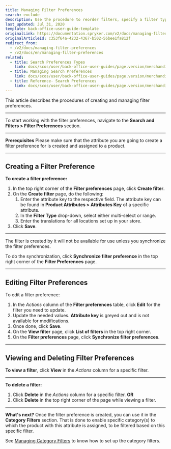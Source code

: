 ```yaml
---
title: Managing Filter Preferences
search: exclude
description: Use the procedure to reorder filters, specify a filter type and add translations to the filter name in the Back Office.
last_updated: Jul 31, 2020
template: back-office-user-guide-template
originalLink: https://documentation.spryker.com/v2/docs/managing-filter-preferences
originalArticleId: c353f64a-4232-4367-b502-56bee1fa812f
redirect_from:
  - /v2/docs/managing-filter-preferences
  - /v2/docs/en/managing-filter-preferences
related:
  - title: Search Preferences Types
    link: docs/scos/user/back-office-user-guides/page.version/merchandising/search-and-filters/references/search-preferences-types.html
  - title: Managing Search Preferences
    link: docs/scos/user/back-office-user-guides/page.version/merchandising/search-and-filters/managing-search-preferences.html
  - title: Reference- Search Preferences
    link: docs/scos/user/back-office-user-guides/page.version/merchandising/search-and-filters/references/reference-search-preferences.html
---
```


This article describes the procedures of creating and managing filter preferences.
***
To start working with the filter preferences, navigate to the **Search and Filters > Filter Preferences** section.
***
**Prerequisites**
Please make sure that the attribute you are going to create a filter preference for is created and assigned to a product.
***
## Creating a Filter Preference
**To create a filter preference:**
1. In the top right corner of the **Filter preferences** page, click **Create filter**.
2. On the **Create filter** page, do the following:
    1. Enter the attribute key to the respective field. The attribute key can be found in **Product Attributes > Attributes Key** of a specific attribute. 
    2. In the **Filter Type** drop-down, select either multi-select or range.
    3. Enter the translations for all locations set up in your store.
3. Click **Save**.
***
The filter is created by it will not be available for use unless you synchronize the filter preferences.

To do the synchronization, click **Synchronize filter preference** in the top right corner of the **Filter Preferences** page.
***
## Editing Filter Preferences
To edit a filter preference:
1. In the _Actions_ column of the **Filter preferences** table, click **Edit** for the filter you need to update.
2. Update the needed values.
    **Attribute key** is greyed out and is not available for modifications.
 3. Once done, click **Save**.
 4. On the **View filter** page, click **List of filters** in the top right corner.
 5. On the **Filter preferences** page, click **Synchronize filter preferences**.
***
## Viewing and Deleting Filter Preferences
 **To view a filter**, click **View** in the _Actions_ column for a specific filter.
 ***
**To delete a filter:**
 1. Click **Delete** in the _Actions_ column for a specific filter.
 **OR**
2. Click **Delete** in the top right corner of the page while viewing a filter.

***
**What's next?**
Once the filter preference is created, you can use it in the **Category Filters** section. That is done to enable specific category(s) to which the product with this attribute is assigned, to be filtered based on this specific filter.

See [Managing Category Filters](/docs/scos/user/back-office-user-guides/{{page.version}}/merchandising/search-and-filters/managing-category-filters.html) to know how to set up the category filters.
